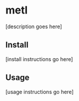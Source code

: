 # metl
[description goes here]

## Install
[install instructions go here]

## Usage
[usage instructions go here]
